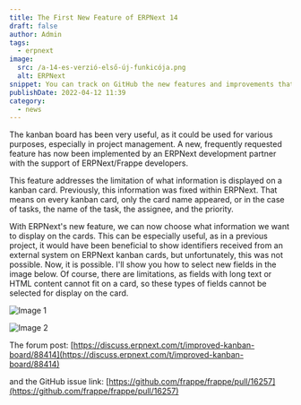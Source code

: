 ```yaml
---
title: The First New Feature of ERPNext 14
draft: false
author: Admin
tags:
  - erpnext
image:
  src: /a-14-es-verzió-első-új-funkicója.png
  alt: ERPNext
snippet: You can track on GitHub the new features and improvements that are included in the new versions. Now, the limitation of kanban cards has been removed.
publishDate: 2022-04-12 11:39
category:
  - news
---
```


The kanban board has been very useful, as it could be used for various purposes, especially in project management. A new, frequently requested feature has now been implemented by an ERPNext development partner with the support of ERPNext/Frappe developers.

This feature addresses the limitation of what information is displayed on a kanban card. Previously, this information was fixed within ERPNext. That means on every kanban card, only the card name appeared, or in the case of tasks, the name of the task, the assignee, and the priority.

With ERPNext's new feature, we can now choose what information we want to display on the cards. This can be especially useful, as in a previous project, it would have been beneficial to show identifiers received from an external system on ERPNext kanban cards, but unfortunately, this was not possible. Now, it is possible. I'll show you how to select new fields in the image below. Of course, there are limitations, as fields with long text or HTML content cannot fit on a card, so these types of fields cannot be selected for display on the card.

![Image 1](/images/8UTvjIn.png)

![Image 2](/images/XSO3Ltr.png)

The forum post:
[https://discuss.erpnext.com/t/improved-kanban-board/88414](https://discuss.erpnext.com/t/improved-kanban-board/88414)

and the GitHub issue link:
[https://github.com/frappe/frappe/pull/16257](https://github.com/frappe/frappe/pull/16257)
